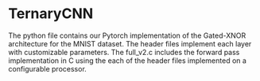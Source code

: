 # TernaryCNN

The python file contains our Pytorch implementation of the Gated-XNOR architecture for the MNIST dataset.
The header files implement each layer with customizable parameters. 
The full_v2.c includes the forward pass implementation in C using the each of the header files implemented on a configurable processor.
